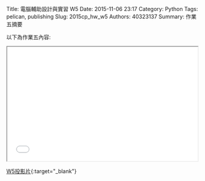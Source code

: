 Title: 電腦輔助設計與實習  W5
Date: 2015-11-06 23:17
Category: Python
Tags: pelican, publishing
Slug: 2015cp_hw_w5
Authors: 40323137
Summary: 作業五摘要

以下為作業五內容:

<iframe src="40323137_cp_w5_p.html" width="500" height="300"></iframe>

[W5投影片](40323137_cp_w5_p.html){:target="_blank"}


